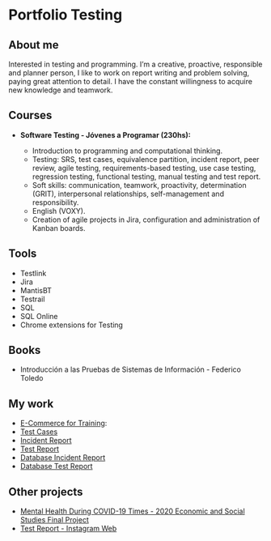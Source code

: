 # Portfolio Testing
## About me
Interested in testing and programming. I’m a creative, proactive, responsible and planner person, I like to work on report writing and problem solving, paying great attention to detail. I have the constant willingness to acquire new knowledge and teamwork.

## Courses 
* **Software Testing - Jóvenes a Programar (230hs):**

  * Introduction to programming and computational thinking.
  * Testing: SRS, test cases, equivalence partition, incident report, peer review, agile testing, requirements-based testing, use case testing, regression testing, functional testing, manual testing and test report.
  * Soft skills: communication, teamwork, proactivity, determination (GRIT), interpersonal relationships, self-management and responsibility.
  * English (VOXY).
  * Creation of agile projects in Jira, configuration and administration of Kanban boards.
  
## Tools 

* Testlink
* Jira
* MantisBT
* Testrail
* SQL
* SQL Online
* Chrome extensions for Testing

## Books
* Introducción a las Pruebas de Sistemas de Información - Federico Toledo

## My work

  * [E-Commerce for Training](https://japceibal.github.io/e-mercado-TESTING/index.html):
  * [Test Cases](https://docs.google.com/spreadsheets/d/1kHCI2WKKCuKaErIMvwpA6bzfNq4AK_T1/edit?usp=sharing&ouid=111567554981086059412&rtpof=true&sd=true)
  * [Incident Report](https://docs.google.com/spreadsheets/d/1eImLlSWND2l7o4t9lrj5HUJYlw8wOtnD/edit?usp=sharing&ouid=111567554981086059412&rtpof=true&sd=true)
  * [Test Report](https://docs.google.com/document/d/1DokT4EJfiCDkdYNQk-b4OXAcOmYfQf0r/edit?usp=sharing&ouid=111567554981086059412&rtpof=true&sd=true)
  * [Database Incident Report](https://docs.google.com/spreadsheets/d/1GASDbjMd_s0dXMkB_OMVMQ9gHRgM8lWZ/edit?usp=sharing&ouid=111567554981086059412&rtpof=true&sd=true)
  * [Database Test Report](https://docs.google.com/document/d/1ugu8HjGCKNfkmCV1ybZu5r8N3BFfrkdS/edit?usp=sharing&ouid=111567554981086059412&rtpof=true&sd=true)
 
 ## Other projects
 
  * [Mental Health During COVID-19 Times - 2020 Economic and Social Studies Final Project](https://docs.google.com/document/d/1PRnvuWAImKSNYe8COTNF2M1w9sZzNnji/edit?usp=sharing&ouid=111567554981086059412&rtpof=true&sd=true)
  * [Test Report - Instagram Web](https://drive.google.com/file/d/1uefg2cFynspkTriKzmg0GZeXH_FxQswu/view?usp=sharing)
